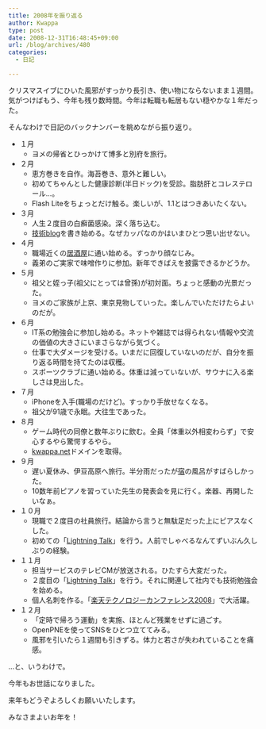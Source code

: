 ```yaml
---
title: 2008年を振り返る
author: Kwappa
type: post
date: 2008-12-31T16:48:45+09:00
url: /blog/archives/480
categories:
  - 日記

---
```

クリスマスイブにひいた風邪がすっかり長引き、使い物にならないまま１週間。気がつけばもう、今年も残り数時間。今年は転職も転居もない穏やかな１年だった。
  
そんなわけで日記のバックナンバーを眺めながら振り返り。
  
<!--more-->

  * １月 
      * ヨメの帰省とひっかけて博多と別府を旅行。
  * ２月 
      * 恵方巻きを自作。海苔巻き、意外と難しい。
      * 初めてちゃんとした健康診断(半日ドック)を受診。脂肪肝とコレステロール…。
      * Flash Liteをちょっとだけ触る。楽しいが、1.1とはつきあいたくない。
  * ３月 
      * 人生２度目の白癬菌感染。深く落ち込む。
      * <a href="http://kwappa.txt-nifty.com/blog/" target="_blank" rel="noopener noreferrer">技術blog</a>を書き始める。なぜカッパなのかはいまひとつ思い出せない。
  * ４月 
      * 職場近くの<a href="http://www18.ocn.ne.jp/~akabeko/" target="_blank" rel="noopener noreferrer">居酒屋</a>に通い始める。すっかり顔なじみ。
      * 義弟のご実家で味噌作りに参加。新年できばえを披露できるかどうか。
  * ５月 
      * 祖父と姪っ子(祖父にとっては曾孫)が初対面。ちょっと感動の光景だった。
      * ヨメのご家族が上京、東京見物していった。楽しんでいただけたらよいのだが。
  * ６月 
      * IT系の勉強会に参加し始める。ネットや雑誌では得られない情報や交流の価値の大きさにいまさらながら気づく。
      * 仕事で大ダメージを受ける。いまだに回復していないのだが、自分を振り返る時間を持てたのは収穫。
      * スポーツクラブに通い始める。体重は減っていないが、サウナに入る楽しさは見出した。
  * ７月 
      * iPhoneを入手(職場のだけど)。すっかり手放せなくなる。
      * 祖父が91歳で永眠。大往生であった。
  * ８月 
      * ゲーム時代の同僚と数年ぶりに飲む。全員「体重以外相変わらず」で安心するやら驚愕するやら。
      * [kwappa.net](http://www.kwappa.net/)ドメインを取得。
  * ９月 
      * 遅い夏休み、伊豆高原へ旅行。半分雨だったが<a href="http://www.saratree.com/" target="_blank" rel="noopener noreferrer">宿</a>の風呂がすばらしかった。
      * 10数年前ピアノを習っていた先生の発表会を見に行く。楽器、再開したいなぁ。
  * １０月 
      * 現職で２度目の社員旅行。結論から言うと無駄足だった上にピアスなくした。
      * 初めての「[Lightning Talk](http://kwappa.txt-nifty.com/blog/2008/10/cyxxxx-lightnin.html)」を行う。人前でしゃべるなんてずいぶん久しぶりの経験。
  * １１月 
      * 担当サービスのテレビCMが放送される。ひたすら大変だった。
      * ２度目の「[Lightning Talk](http://kwappa.txt-nifty.com/blog/2008/11/cyxxxx-lighitni.html)」を行う。それに関連して社内でも技術勉強会を始める。
      * 個人名刺を作る。「<a href="http://www.rakuten.co.jp/event/techconf/2008/" target="" rel="noopener noreferrer">楽天テクノロジーカンファレンス2008</a>」で大活躍。
  * １２月 
      * 「定時で帰ろう運動」を実施、ほとんど残業をせずに過ごす。
      * OpenPNEを使ってSNSをひとつ立ててみる。
      * 風邪を引いたら１週間も引きずる。体力と若さが失われていることを痛感。

…と、いうわけで。
  
今年もお世話になりました。
  
来年もどうぞよろしくお願いいたします。
  
みなさまよいお年を！
